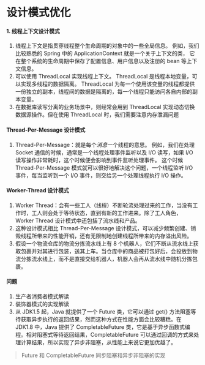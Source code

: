 # 设计模式优化

#### 1. 线程上下文设计模式
1. 线程上下文是指贯穿线程整个生命周期的对象中的一些全局信息。
例如，我们比较熟悉的 Spring 中的 ApplicationContext 就是一个关于上下文的类，
它在整个系统的生命周期中保存了配置信息、用户信息以及注册的 bean 等上下文信息。
2. 可以使用 ThreadLocal 实现线程上下文。
ThreadLocal 是线程本地变量，可以实现多线程的数据隔离。
ThreadLocal 为每一个使用该变量的线程都提供一份独立的副本，线程间的数据是隔离的，每一个线程只能访问各自内部的副本变量。
3. 在数据库读写分离的业务场景中，则经常会用到 ThreadLocal 实现动态切换数据源操作。但在使用 ThreadLocal 时，我们需要注意内存泄漏问题
#### Thread-Per-Message 设计模式
1. Thread-Per-Message：就是每个*消息*一个线程的意思。
例如，我们在处理 Socket 通信的时候，通常是一个线程处理事件监听以及 I/O 读写，如果 I/O 读写操作非常耗时，这个时候便会影响到事件监听处理事件。
这个时候 Thread-Per-Message 模式就可以很好地解决这个问题，一个线程监听 I/O 事件，每当监听到一个 I/O 事件，则交给另一个处理线程执行 I/O 操作。

#### Worker-Thread 设计模式
1. Worker Thread：会有一些工人（线程）不断轮流处理过来的工作，当没有工作时，工人则会处于等待状态，直到有新的工作进来。除了工人角色，Worker Thread 设计模式中还包括了流水线和产品。
2. 这种设计模式相比 Thread-Per-Message 设计模式，可以减少频繁创建、销毁线程所带来的性能开销，还有无限制地创建线程所带来的内存溢出风险。
3. 假设一个物流仓库的物流分拣流水线上有 8 个机器人，它们不断从流水线上获取包裹并对其进行包装，送其上车。当仓库中的商品被打包好后，会投放到物流分拣流水线上，而不是直接交给机器人，机器人会再从流水线中随机分拣包裹。


#### 问题
1. 生产者消费者模式解读
2. 装饰器模式的实现解读
3. 从 JDK1.5 起，Java 就提供了一个 Future 类，它可以通过 get() 方法阻塞等待获取异步执行的返回结果，然而这种方式在性能方面会比较糟糕。在 JDK1.8 中，Java 提供了 CompletableFuture 类，它是基于异步函数式编程。相对阻塞式等待返回结果，CompletableFuture 可以通过回调的方式来处理计算结果，所以实现了异步非阻塞，从性能上来说它更加优越了。
> Future 和 CompletableFuture 同步阻塞和异步非阻塞的实现